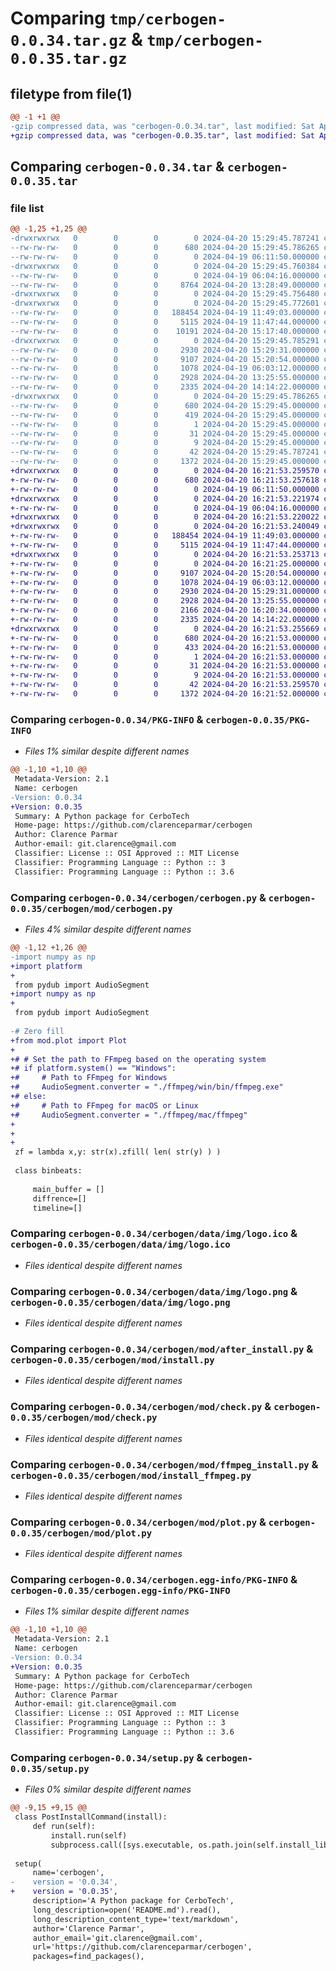 # Comparing `tmp/cerbogen-0.0.34.tar.gz` & `tmp/cerbogen-0.0.35.tar.gz`

## filetype from file(1)

```diff
@@ -1 +1 @@
-gzip compressed data, was "cerbogen-0.0.34.tar", last modified: Sat Apr 20 15:29:45 2024, max compression
+gzip compressed data, was "cerbogen-0.0.35.tar", last modified: Sat Apr 20 16:21:53 2024, max compression
```

## Comparing `cerbogen-0.0.34.tar` & `cerbogen-0.0.35.tar`

### file list

```diff
@@ -1,25 +1,25 @@
-drwxrwxrwx   0        0        0        0 2024-04-20 15:29:45.787241 cerbogen-0.0.34/
--rw-rw-rw-   0        0        0      680 2024-04-20 15:29:45.786265 cerbogen-0.0.34/PKG-INFO
--rw-rw-rw-   0        0        0        0 2024-04-19 06:11:50.000000 cerbogen-0.0.34/README.md
-drwxrwxrwx   0        0        0        0 2024-04-20 15:29:45.760384 cerbogen-0.0.34/cerbogen/
--rw-rw-rw-   0        0        0        0 2024-04-19 06:04:16.000000 cerbogen-0.0.34/cerbogen/__init__.py
--rw-rw-rw-   0        0        0     8764 2024-04-20 13:28:49.000000 cerbogen-0.0.34/cerbogen/cerbogen.py
-drwxrwxrwx   0        0        0        0 2024-04-20 15:29:45.756480 cerbogen-0.0.34/cerbogen/data/
-drwxrwxrwx   0        0        0        0 2024-04-20 15:29:45.772601 cerbogen-0.0.34/cerbogen/data/img/
--rw-rw-rw-   0        0        0   188454 2024-04-19 11:49:03.000000 cerbogen-0.0.34/cerbogen/data/img/logo.ico
--rw-rw-rw-   0        0        0     5115 2024-04-19 11:47:44.000000 cerbogen-0.0.34/cerbogen/data/img/logo.png
--rw-rw-rw-   0        0        0    10191 2024-04-20 15:17:40.000000 cerbogen-0.0.34/cerbogen/main.py
-drwxrwxrwx   0        0        0        0 2024-04-20 15:29:45.785291 cerbogen-0.0.34/cerbogen/mod/
--rw-rw-rw-   0        0        0     2930 2024-04-20 15:29:31.000000 cerbogen-0.0.34/cerbogen/mod/after_install.py
--rw-rw-rw-   0        0        0     9107 2024-04-20 15:20:54.000000 cerbogen-0.0.34/cerbogen/mod/cerbogen.py
--rw-rw-rw-   0        0        0     1078 2024-04-19 06:03:12.000000 cerbogen-0.0.34/cerbogen/mod/check.py
--rw-rw-rw-   0        0        0     2928 2024-04-20 13:25:55.000000 cerbogen-0.0.34/cerbogen/mod/ffmpeg_install.py
--rw-rw-rw-   0        0        0     2335 2024-04-20 14:14:22.000000 cerbogen-0.0.34/cerbogen/mod/plot.py
-drwxrwxrwx   0        0        0        0 2024-04-20 15:29:45.786265 cerbogen-0.0.34/cerbogen.egg-info/
--rw-rw-rw-   0        0        0      680 2024-04-20 15:29:45.000000 cerbogen-0.0.34/cerbogen.egg-info/PKG-INFO
--rw-rw-rw-   0        0        0      419 2024-04-20 15:29:45.000000 cerbogen-0.0.34/cerbogen.egg-info/SOURCES.txt
--rw-rw-rw-   0        0        0        1 2024-04-20 15:29:45.000000 cerbogen-0.0.34/cerbogen.egg-info/dependency_links.txt
--rw-rw-rw-   0        0        0       31 2024-04-20 15:29:45.000000 cerbogen-0.0.34/cerbogen.egg-info/requires.txt
--rw-rw-rw-   0        0        0        9 2024-04-20 15:29:45.000000 cerbogen-0.0.34/cerbogen.egg-info/top_level.txt
--rw-rw-rw-   0        0        0       42 2024-04-20 15:29:45.787241 cerbogen-0.0.34/setup.cfg
--rw-rw-rw-   0        0        0     1372 2024-04-20 15:29:45.000000 cerbogen-0.0.34/setup.py
+drwxrwxrwx   0        0        0        0 2024-04-20 16:21:53.259570 cerbogen-0.0.35/
+-rw-rw-rw-   0        0        0      680 2024-04-20 16:21:53.257618 cerbogen-0.0.35/PKG-INFO
+-rw-rw-rw-   0        0        0        0 2024-04-19 06:11:50.000000 cerbogen-0.0.35/README.md
+drwxrwxrwx   0        0        0        0 2024-04-20 16:21:53.221974 cerbogen-0.0.35/cerbogen/
+-rw-rw-rw-   0        0        0        0 2024-04-19 06:04:16.000000 cerbogen-0.0.35/cerbogen/__init__.py
+drwxrwxrwx   0        0        0        0 2024-04-20 16:21:53.220022 cerbogen-0.0.35/cerbogen/data/
+drwxrwxrwx   0        0        0        0 2024-04-20 16:21:53.240049 cerbogen-0.0.35/cerbogen/data/img/
+-rw-rw-rw-   0        0        0   188454 2024-04-19 11:49:03.000000 cerbogen-0.0.35/cerbogen/data/img/logo.ico
+-rw-rw-rw-   0        0        0     5115 2024-04-19 11:47:44.000000 cerbogen-0.0.35/cerbogen/data/img/logo.png
+drwxrwxrwx   0        0        0        0 2024-04-20 16:21:53.253713 cerbogen-0.0.35/cerbogen/mod/
+-rw-rw-rw-   0        0        0        0 2024-04-20 16:21:25.000000 cerbogen-0.0.35/cerbogen/mod/__init__.py
+-rw-rw-rw-   0        0        0     9107 2024-04-20 15:20:54.000000 cerbogen-0.0.35/cerbogen/mod/cerbogen.py
+-rw-rw-rw-   0        0        0     1078 2024-04-19 06:03:12.000000 cerbogen-0.0.35/cerbogen/mod/check.py
+-rw-rw-rw-   0        0        0     2930 2024-04-20 15:29:31.000000 cerbogen-0.0.35/cerbogen/mod/install.py
+-rw-rw-rw-   0        0        0     2928 2024-04-20 13:25:55.000000 cerbogen-0.0.35/cerbogen/mod/install_ffmpeg.py
+-rw-rw-rw-   0        0        0     2166 2024-04-20 16:20:34.000000 cerbogen-0.0.35/cerbogen/mod/install_location.py
+-rw-rw-rw-   0        0        0     2335 2024-04-20 14:14:22.000000 cerbogen-0.0.35/cerbogen/mod/plot.py
+drwxrwxrwx   0        0        0        0 2024-04-20 16:21:53.255669 cerbogen-0.0.35/cerbogen.egg-info/
+-rw-rw-rw-   0        0        0      680 2024-04-20 16:21:53.000000 cerbogen-0.0.35/cerbogen.egg-info/PKG-INFO
+-rw-rw-rw-   0        0        0      433 2024-04-20 16:21:53.000000 cerbogen-0.0.35/cerbogen.egg-info/SOURCES.txt
+-rw-rw-rw-   0        0        0        1 2024-04-20 16:21:53.000000 cerbogen-0.0.35/cerbogen.egg-info/dependency_links.txt
+-rw-rw-rw-   0        0        0       31 2024-04-20 16:21:53.000000 cerbogen-0.0.35/cerbogen.egg-info/requires.txt
+-rw-rw-rw-   0        0        0        9 2024-04-20 16:21:53.000000 cerbogen-0.0.35/cerbogen.egg-info/top_level.txt
+-rw-rw-rw-   0        0        0       42 2024-04-20 16:21:53.259570 cerbogen-0.0.35/setup.cfg
+-rw-rw-rw-   0        0        0     1372 2024-04-20 16:21:52.000000 cerbogen-0.0.35/setup.py
```

### Comparing `cerbogen-0.0.34/PKG-INFO` & `cerbogen-0.0.35/PKG-INFO`

 * *Files 1% similar despite different names*

```diff
@@ -1,10 +1,10 @@
 Metadata-Version: 2.1
 Name: cerbogen
-Version: 0.0.34
+Version: 0.0.35
 Summary: A Python package for CerboTech
 Home-page: https://github.com/clarenceparmar/cerbogen
 Author: Clarence Parmar
 Author-email: git.clarence@gmail.com
 Classifier: License :: OSI Approved :: MIT License
 Classifier: Programming Language :: Python :: 3
 Classifier: Programming Language :: Python :: 3.6
```

### Comparing `cerbogen-0.0.34/cerbogen/cerbogen.py` & `cerbogen-0.0.35/cerbogen/mod/cerbogen.py`

 * *Files 4% similar despite different names*

```diff
@@ -1,12 +1,26 @@
-import numpy as np
+import platform
+
 from pydub import AudioSegment
+import numpy as np
+
 from pydub import AudioSegment
 
-# Zero fill
+from mod.plot import Plot
+
+# # Set the path to FFmpeg based on the operating system
+# if platform.system() == "Windows":
+#     # Path to FFmpeg for Windows
+#     AudioSegment.converter = "./ffmpeg/win/bin/ffmpeg.exe"
+# else:
+#     # Path to FFmpeg for macOS or Linux
+#     AudioSegment.converter = "./ffmpeg/mac/ffmpeg"
+
+
+
 zf = lambda x,y: str(x).zfill( len( str(y) ) )
 
 class binbeats:
 
     main_buffer = [] 
     diffrence=[]
     timeline=[]
```

### Comparing `cerbogen-0.0.34/cerbogen/data/img/logo.ico` & `cerbogen-0.0.35/cerbogen/data/img/logo.ico`

 * *Files identical despite different names*

### Comparing `cerbogen-0.0.34/cerbogen/data/img/logo.png` & `cerbogen-0.0.35/cerbogen/data/img/logo.png`

 * *Files identical despite different names*

### Comparing `cerbogen-0.0.34/cerbogen/mod/after_install.py` & `cerbogen-0.0.35/cerbogen/mod/install.py`

 * *Files identical despite different names*

### Comparing `cerbogen-0.0.34/cerbogen/mod/check.py` & `cerbogen-0.0.35/cerbogen/mod/check.py`

 * *Files identical despite different names*

### Comparing `cerbogen-0.0.34/cerbogen/mod/ffmpeg_install.py` & `cerbogen-0.0.35/cerbogen/mod/install_ffmpeg.py`

 * *Files identical despite different names*

### Comparing `cerbogen-0.0.34/cerbogen/mod/plot.py` & `cerbogen-0.0.35/cerbogen/mod/plot.py`

 * *Files identical despite different names*

### Comparing `cerbogen-0.0.34/cerbogen.egg-info/PKG-INFO` & `cerbogen-0.0.35/cerbogen.egg-info/PKG-INFO`

 * *Files 1% similar despite different names*

```diff
@@ -1,10 +1,10 @@
 Metadata-Version: 2.1
 Name: cerbogen
-Version: 0.0.34
+Version: 0.0.35
 Summary: A Python package for CerboTech
 Home-page: https://github.com/clarenceparmar/cerbogen
 Author: Clarence Parmar
 Author-email: git.clarence@gmail.com
 Classifier: License :: OSI Approved :: MIT License
 Classifier: Programming Language :: Python :: 3
 Classifier: Programming Language :: Python :: 3.6
```

### Comparing `cerbogen-0.0.34/setup.py` & `cerbogen-0.0.35/setup.py`

 * *Files 0% similar despite different names*

```diff
@@ -9,15 +9,15 @@
 class PostInstallCommand(install):
     def run(self):
         install.run(self)
         subprocess.call([sys.executable, os.path.join(self.install_lib, 'cerbogen', 'setup.py')])
 
 setup(
     name='cerbogen',
-    version = '0.0.34',
+    version = '0.0.35',
     description='A Python package for CerboTech',
     long_description=open('README.md').read(),
     long_description_content_type='text/markdown',
     author='Clarence Parmar',
     author_email='git.clarence@gmail.com',
     url='https://github.com/clarenceparmar/cerbogen',
     packages=find_packages(),
```

